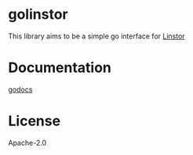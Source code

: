 # golinstor

This library aims to be a simple go interface for
[Linstor](https://github.com/LINBIT/linstor-server)

# Documentation

[godocs](https://pkg.go.dev/github.com/LINBIT/golinstor/client)

# License
Apache-2.0
